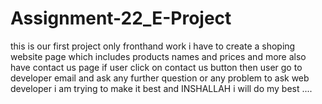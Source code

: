 # Assignment-22_E-Project
this is our first project only fronthand work i have to create a shoping website page which includes products names and prices and more
also have contact us page if user click on contact us button then user go to developer email and ask any further question or any problem to ask web developer 
i am trying to  make it best and INSHALLAH i will do my best ....
